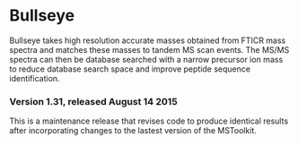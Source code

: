 # Bullseye

Bullseye takes high resolution accurate masses obtained from FTICR mass spectra and matches 
these masses to tandem MS scan events. The MS/MS spectra can then be database searched with 
a narrow precursor ion mass to reduce database search space and improve peptide sequence 
identification.

### Version 1.31, released August 14 2015

This is a maintenance release that revises code to produce identical results after incorporating
changes to the lastest version of the MSToolkit.
